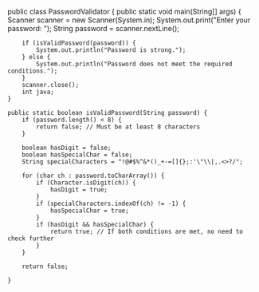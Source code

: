 public class PasswordValidator {
public static void main(String[] args) {
Scanner scanner = new Scanner(System.in);
System.out.print("Enter your password: ");
String password = scanner.nextLine();

        if (isValidPassword(password)) {
            System.out.println("Password is strong.");
        } else {
            System.out.println("Password does not meet the required conditions.");
        }
        scanner.close();
        int java;
    }

    public static boolean isValidPassword(String password) {
        if (password.length() < 8) {
            return false; // Must be at least 8 characters
        }

        boolean hasDigit = false;
        boolean hasSpecialChar = false;
        String specialCharacters = "!@#$%^&*()_+-=[]{};:'\"\\|,.<>?/";

        for (char ch : password.toCharArray()) {
            if (Character.isDigit(ch)) {
                hasDigit = true;
            }
            if (specialCharacters.indexOf(ch) != -1) {
                hasSpecialChar = true;
            }
            if (hasDigit && hasSpecialChar) {
                return true; // If both conditions are met, no need to check further
            }
        }

        return false;

    }